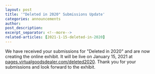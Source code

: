 ```yaml
---
layout: post
title: '"Deleted in 2020" Submissions Update'
categories: announcements
author: 
post_description:
excerpt_separator: <!--more-->
related-articles: [2021-1-15-deleted-in-2020]
---
```


We have received your submissions for "Deleted in 2020" and are now creating the online exhibit. <!--more-->It will be live on January 15, 2021 at [pages.virtualgoodsdealer.com/deleted2020](http://pages.virtualgoodsdealer.com/deleted2020). Thank you for your submissions and look forward to the exhibit.